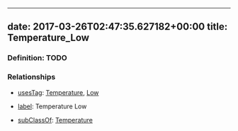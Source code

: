 
---
date: 2017-03-26T02:47:35.627182+00:00
title: Temperature_Low
---
### Definition: TODO

### Relationships

* [usesTag](https://brickschema.org/schema/1.0/BrickFrame#usesTag): [Temperature](https://brickschema.org/schema/1.0/BrickTag#Temperature), [Low](https://brickschema.org/schema/1.0/BrickTag#Low)

* [label](http://www.w3.org/2000/01/rdf-schema#label): Temperature Low

* [subClassOf](http://www.w3.org/2000/01/rdf-schema#subClassOf): [Temperature](https://brickschema.org/schema/1.0/Brick#Temperature)
